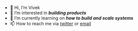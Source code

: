 - 👋 Hi, I’m Vivek
- 👀 I’m interested in ***building products***
- 🌱 I’m currently learning on ***how to build and scale systems***
- 📫 How to reach me via [twitter](https://twitter.com/vivek_0079) or [email](mailto:vivek.vivek0079@gmail.com)

<!---
vivek0079/vivek0079 is a ✨ special ✨ repository because its `README.md` (this file) appears on your GitHub profile.
You can click the Preview link to take a look at your changes.
--->
